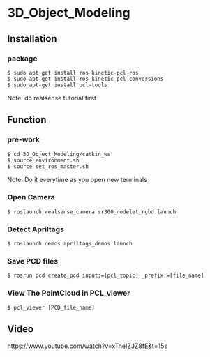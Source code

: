 # 3D_Object_Modeling

## Installation

### package

```
$ sudo apt-get install ros-kinetic-pcl-ros
$ sudo apt-get install ros-kinetic-pcl-conversions
$ sudo apt-get install pcl-tools 
```

Note:
do realsense tutorial first

## Function

### pre-work

```
$ cd 3D_Object_Modeling/catkin_ws
$ source environment.sh
$ source set_ros_master.sh
```
Note:
Do it everytime as you open new terminals


### Open Camera

```
$ roslaunch realsense_camera sr300_nodelet_rgbd.launch 
```

### Detect Apriltags

```
$ roslaunch demos apriltags_demos.launch
```

### Save PCD files

```
$ rosrun pcd create_pcd input:=[pcl_topic] _prefix:=[file_name]
```

### View The PointCloud in PCL_viewer

```
$ pcl_viewer [PCD_file_name]
```
## Video
https://www.youtube.com/watch?v=xTneIZJZ8fE&t=15s
